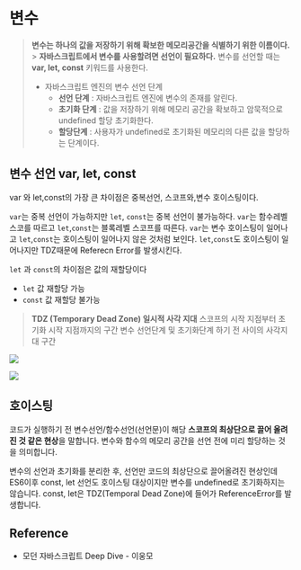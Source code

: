 # 변수

> **변수는 하나의 값을 저장하기 위해 확보한 메모리공간을 식별하기 위한 이름이다.** > **자바스크립트에서 변수를 사용할려면 선언이 필요하다.**
> 변수를 선언할 때는 **var, let, const** 키워드를 사용한다.
>
> - 자바스크립트 엔진의 변수 선언 단계
>   - **선언 단계** : 자바스크립트 엔진에 변수의 존재를 알린다.
>   - **초기화 단계** : 값을 저장하기 위해 메모리 공간을 확보하고 암묵적으로 undefined 할당 초기화한다.
>   - **할당단계** : 사용자가 undefined로 초기화된 메모리의 다른 값을 할당하는 단계이다.

## 변수 선언 var, let, const

var 와 let,const의 가장 큰 차이점은 중복선언, 스코프와,변수 호이스팅이다.

`var`는 중복 선언이 가능하지만 `let`, `const`는 중복 선언이 불가능하다.
`var`는 함수레벨스코를 따르고 `let`,`const`는 블록레벨 스코프를 따른다.
`var`는 변수 호이스팅이 일어나고 `let`,`const`는 호이스팅이 일어나지 않은 것처럼 보인다.
`let`,`const`도 호이스팅이 일어나지만 TDZ때문에 Referecn Error를 발생시킨다.

`let` 과 `const`의 차이점은 값의 재할당이다

- `let` 값 재할당 가능
- `const` 값 재할당 불가능

> **TDZ (Temporary Dead Zone) 일시적 사각 지대**
> 스코프의 시작 지점부터 초기화 시작 지점까지의 구간
> 변수 선언단계 및 초기화단계 하기 전 사이의 사각지대 구간

![](https://velog.velcdn.com/images/stormtrooper/post/bb5f0fa8-b2ad-4490-a2f2-bd0d10aad33e/image.png)

![](https://velog.velcdn.com/images/stormtrooper/post/5042ca74-de36-4712-8393-1f110912fe5d/image.png)

## 호이스팅

코드가 실행하기 전 변수선언/함수선언(선언문)이 해당 **스코프의 최상단으로 끌어 올려진 것 같은 현상**을 말합니다. 변수와 함수의 메모리 공간을 선언 전에 미리 할당하는 것을 의미합니다.

변수의 선언과 초기화를 분리한 후, 선언만 코드의 최상단으로 끌어올려진 현상인데 ES6이후 const, let 선언도 호이스팅 대상이지만 변수를 undefined로 초기화하지는 않습니다.
const, let은 TDZ(Temporal Dead Zone)에 들어가 ReferenceError를 발생합니다.

## Reference

- 모던 자바스크립트 Deep Dive - 이웅모
